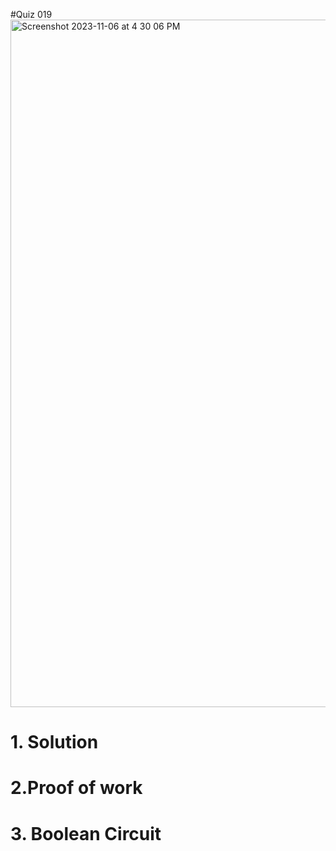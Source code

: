 #Quiz 019
<img width="1100" alt="Screenshot 2023-11-06 at 4 30 06 PM" src="https://github.com/K-Schriber/Unit-2-Comp-Sci/assets/142757998/ae6d12c6-bda6-4160-8d5a-3bdee1f5578e">



# 1. Solution


# 2.Proof of work


# 3. Boolean Circuit 
